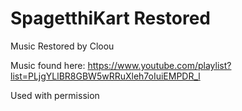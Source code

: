 # SpagetthiKart Restored

Music Restored by Cloou

Music found here:
https://www.youtube.com/playlist?list=PLjgYLlBR8GBW5wRRuXleh7oIuiEMPDR_l

Used with permission
